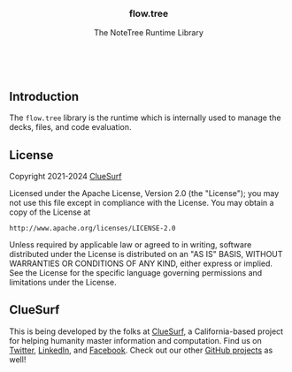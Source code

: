 <br/>
<br/>
<br/>
<br/>
<br/>
<br/>
<br/>

<h3 align='center'>flow.tree</h3>
<p align='center'>
  The NoteTree Runtime Library
</p>

<br/>
<br/>
<br/>

## Introduction

The `flow.tree` library is the runtime which is internally used to manage the decks, files, and code evaluation.

## License

Copyright 2021-2024 <a href='https://clue.surf'>ClueSurf</a>

Licensed under the Apache License, Version 2.0 (the "License");
you may not use this file except in compliance with the License.
You may obtain a copy of the License at

    http://www.apache.org/licenses/LICENSE-2.0

Unless required by applicable law or agreed to in writing, software
distributed under the License is distributed on an "AS IS" BASIS,
WITHOUT WARRANTIES OR CONDITIONS OF ANY KIND, either express or implied.
See the License for the specific language governing permissions and
limitations under the License.

## ClueSurf

This is being developed by the folks at [ClueSurf](https://clue.surf), a California-based project for helping humanity master information and computation. Find us on [Twitter](https://twitter.com/cluesurf), [LinkedIn](https://www.linkedin.com/company/cluesurf), and [Facebook](https://www.facebook.com/cluesurf). Check out our other [GitHub projects](https://github.com/cluesurf) as well!
